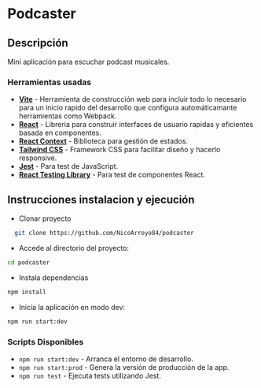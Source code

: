 # Podcaster
## Descripción
Mini aplicación para escuchar podcast musicales.
### Herramientas usadas
-   **[Vite](https://vitejs.dev/)** - Herramienta de construcción web para incluir todo lo necesario para un inicio rapido del desarrollo que configura automáticamante herramientas como Webpack.
-   **[React](https://reactjs.org/)** - Libreria para construir interfaces de usuario rapidas y eficientes basada en componentes.
-   **[React Context](https://redux-toolkit.js.org/)** - Biblioteca para gestión de estados.
-   **[Tailwind CSS](https://tailwindcss.com/)** - Framework CSS para facilitar diseño y hacerlo responsive.
-   **[Jest](https://jestjs.io/)** - Para test de JavaScript.
-   **[React Testing Library](https://testing-library.com/)** - Para test de componentes React.

## Instrucciones instalacion y ejecución


- Clonar proyecto
```bash
  git clone https://github.com/NicoArroyo84/podcaster
```

- Accede al directorio del proyecto:

```bash
cd podcaster
```

- Instala dependencias 

```bash
npm install
```

- Inicia la aplicación en modo dev:

```bash
npm run start:dev
````


### Scripts Disponibles

-   `npm run start:dev` - Arranca el entorno de desarrollo.
-   `npm run start:prod` - Genera la versión de producción de la app.
-   `npm run test` - Ejecuta tests utilizando Jest.

